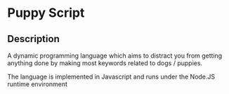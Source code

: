 # Puppy Script

## Description
A dynamic programming language which aims to distract you from getting anything done by making most keywords related to dogs / puppies. 

The language is implemented in Javascript and runs under the Node.JS runtime environment
